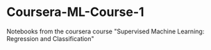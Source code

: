 # Coursera-ML-Course-1
Notebooks from the coursera course "Supervised Machine Learning: Regression and Classification"
